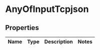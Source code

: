 # AnyOfInputTcpjson

## Properties
Name | Type | Description | Notes
------------ | ------------- | ------------- | -------------
